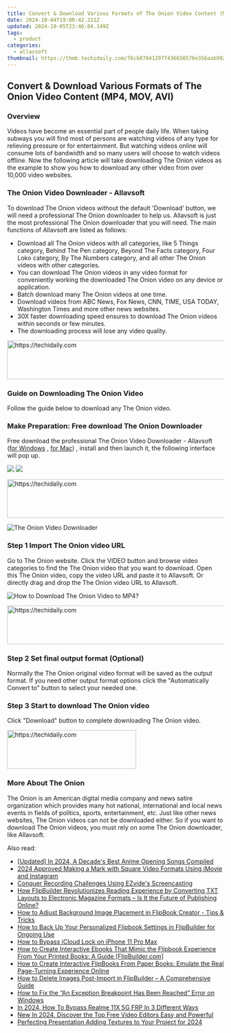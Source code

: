 ```yaml
---
title: Convert & Download Various Formats of The Onion Video Content (MP4, MOV, AVI)
date: 2024-10-04T19:00:42.221Z
updated: 2024-10-05T23:46:04.149Z
tags:
  - product
categories:
  - allavsoft
thumbnail: https://thmb.techidaily.com/76cb87841297f436650576e356aab992c1ddd1148ccda3c73b6601c2eaf3c2ce.jpg
---
```


## Convert & Download Various Formats of The Onion Video Content (MP4, MOV, AVI)

### Overview

Videos have become an essential part of people daily life. When taking subways you will find most of persons are watching videos of any type for relieving pressure or for entertainment. But watching videos online will consume lots of bandwidth and so many users will choose to watch videos offline. Now the following article will take downloading The Onion videos as the example to show you how to download any other video from over 10,000 video websites.

### The Onion Video Downloader - Allavsoft

To download The Onion videos without the default 'Download' button, we will need a professional The Onion downloader to help us. Allavsoft is just the most professional The Onion downloader that you will need. The main functions of Allavsoft are listed as follows:

* Download all The Onion videos with all categories, like 5 Things category, Behind The Pen category, Beyond The Facts category, Four Loko category, By The Numbers category, and all other The Onion videos with other categories.
* You can download The Onion videos in any video format for conveniently working the downloaded The Onion video on any device or application.
* Batch download many The Onion videos at one time.
* Download videos from ABC News, Fox News, CNN, TIME, USA TODAY, Washington Times and more other news websites.
* 30X faster downloading speed ensures to download The Onion videos within seconds or few minutes.
* The downloading process will lose any video quality.

<!-- affiliate ads begin -->
<a href="https://appsumo.8odi.net/c/5597632/2130873/7443" target="_top" id="2130873">
  <img src="//a.impactradius-go.com/display-ad/7443-2130873" border="0" alt="https://techidaily.com" width="600" height="90"/>
</a>
<img height="0" width="0" src="https://appsumo.8odi.net/i/5597632/2130873/7443" style="position:absolute;visibility:hidden;" border="0" />
<!-- affiliate ads end -->

### Guide on Downloading The Onion Video

Follow the guide below to download any The Onion video.

### Make Preparation: Free download The Onion Downloader

Free download the professional The Onion Video Downloader - Allavsoft ([for Windows](https://tools.techidaily.com/allavsoft/products/) , [for Mac](https://tools.techidaily.com/allavsoft/products/)) , install and then launch it, the following interface will pop up.

[![](https://www.allavsoft.com/how-to/../images/how-to/free-download-win.jpg)](https://tools.techidaily.com/allavsoft/products/) [![](https://www.allavsoft.com/how-to/../images/how-to/free-download-mac.jpg)](https://tools.techidaily.com/allavsoft/products/)

<!-- affiliate ads begin -->
<a href="https://appsumo.8odi.net/c/5597632/2082541/7443" target="_top" id="2082541">
  <img src="//a.impactradius-go.com/display-ad/7443-2082541" border="0" alt="https://techidaily.com" width="728" height="90"/>
</a>
<img height="0" width="0" src="https://appsumo.8odi.net/i/5597632/2082541/7443" style="position:absolute;visibility:hidden;" border="0" />
<!-- affiliate ads end -->

![The Onion Video Downloader](https://www.allavsoft.com/how-to/../images/allavsoft/screen-shot-600.jpg)

### Step 1 Import The Onion video URL

Go to The Onion website. Click the VIDEO button and browse video categories to find the The Onion video that you want to download. Open this The Onion video, copy the video URL and paste it to Allavsoft. Or directly drag and drop the The Onion video URL to Allavsoft.

![How to Download The Onion Video to MP4?](https://www.allavsoft.com/how-to/../images/how-to/download-rtmp-video/download-rtmp-video.jpg)

<!-- affiliate ads begin -->
<a href="https://unicoeye.pxf.io/c/5597632/2134229/18498" target="_top" id="2134229">
  <img src="//a.impactradius-go.com/display-ad/18498-2134229" border="0" alt="https://techidaily.com" width="728" height="90"/>
</a>
<img height="0" width="0" src="https://unicoeye.pxf.io/i/5597632/2134229/18498" style="position:absolute;visibility:hidden;" border="0" />
<!-- affiliate ads end -->

### Step 2 Set final output format (Optional)

Normally the The Onion original video format will be saved as the output format. If you need other output format options click the "Automatically Convert to" button to select your needed one.

### Step 3 Start to download The Onion video

Click "Download" button to complete downloading The Onion video.

<!-- affiliate ads begin -->
<a href="https://aligracehair.sjv.io/c/5597632/1880972/19272" target="_top" id="1880972">
  <img src="//a.impactradius-go.com/display-ad/19272-1880972" border="0" alt="https://techidaily.com" width="300" height="90"/>
</a>
<img height="0" width="0" src="https://aligracehair.sjv.io/i/5597632/1880972/19272" style="position:absolute;visibility:hidden;" border="0" />
<!-- affiliate ads end -->

### More About The Onion

The Onion is an American digital media company and news satire organization which provides many hot national, international and local news events in fields of politics, sports, entertainment, etc. Just like other news websites, The Onion videos can not be downloaded either. So if you want to download The Onion videos, you must rely on some The Onion downloader, like Allavsoft.

<ins class="adsbygoogle"
     style="display:block"
     data-ad-format="autorelaxed"
     data-ad-client="ca-pub-7571918770474297"
     data-ad-slot="1223367746"></ins>

<ins class="adsbygoogle"
     style="display:block"
     data-ad-client="ca-pub-7571918770474297"
     data-ad-slot="8358498916"
     data-ad-format="auto"
     data-full-width-responsive="true"></ins>

<span class="atpl-alsoreadstyle">Also read:</span>
<div><ul>
<li><a href="https://article-files.techidaily.com/updated-in-2024-a-decades-best-anime-opening-songs-compiled/"><u>[Updated] In 2024, A Decade's Best Anime Opening Songs Compiled</u></a></li>
<li><a href="https://instagram-video-recordings.techidaily.com/2024-approved-making-a-mark-with-square-video-formats-using-imovie-and-instagram/"><u>2024 Approved Making a Mark with Square Video Formats Using iMovie and Instagram</u></a></li>
<li><a href="https://screen-mirroring-recording.techidaily.com/conquer-recording-challenges-using-ezvides-screencasting/"><u>Conquer Recording Challenges Using EZvide's Screencasting</u></a></li>
<li><a href="https://win-popular.techidaily.com/how-flipbuilder-revolutionizes-reading-experience-by-converting-txt-layouts-to-electronic-magazine-formats-is-it-the-future-of-publishing-online/"><u>How FlipBuilder Revolutionizes Reading Experience by Converting TXT Layouts to Electronic Magazine Formats – Is It the Future of Publishing Online?</u></a></li>
<li><a href="https://win-popular.techidaily.com/how-to-adjust-background-image-placement-in-flipbook-creator-tips-and-tricks/"><u>How to Adjust Background Image Placement in FlipBook Creator - Tips & Tricks</u></a></li>
<li><a href="https://win-popular.techidaily.com/how-to-back-up-your-personalized-flipbook-settings-in-flipbuilder-for-ongoing-use/"><u>How to Back Up Your Personalized Flipbook Settings in FlipBuilder for Ongoing Use</u></a></li>
<li><a href="https://activate-lock.techidaily.com/how-to-bypass-icloud-lock-on-iphone-11-pro-max-by-drfone-ios/"><u>How to Bypass iCloud Lock on iPhone 11 Pro Max</u></a></li>
<li><a href="https://win-popular.techidaily.com/how-to-create-interactive-ebooks-that-mimic-the-flipbook-experience-from-your-printed-books-a-guide-flipbuildercom/"><u>How to Create Interactive Ebooks That Mimic the Flipbook Experience From Your Printed Books: A Guide [FlipBuilder.com]</u></a></li>
<li><a href="https://win-popular.techidaily.com/how-to-create-interactive-flipbooks-from-paper-books-emulate-the-real-page-turning-experience-online/"><u>How to Create Interactive FlipBooks From Paper Books: Emulate the Real Page-Turning Experience Online</u></a></li>
<li><a href="https://win-popular.techidaily.com/how-to-delete-images-post-import-in-flipbuilder-a-comprehensive-guide/"><u>How to Delete Images Post-Import in FlipBuilder – A Comprehensive Guide</u></a></li>
<li><a href="https://win11-tips.techidaily.com/how-to-fix-the-an-exception-breakpoint-has-been-reached-error-on-windows/"><u>How to Fix the “An Exception Breakpoint Has Been Reached” Error on Windows</u></a></li>
<li><a href="https://bypass-frp.techidaily.com/in-2024-how-to-bypass-realme-11x-5g-frp-in-3-different-ways-by-drfone-android/"><u>In 2024, How To Bypass Realme 11X 5G FRP In 3 Different Ways</u></a></li>
<li><a href="https://video-creation-software.techidaily.com/new-in-2024-discover-the-top-free-video-editors-easy-and-powerful/"><u>New In 2024, Discover the Top Free Video Editors Easy and Powerful</u></a></li>
<li><a href="https://extra-approaches.techidaily.com/perfecting-presentation-adding-textures-to-your-project-for-2024/"><u>Perfecting Presentation Adding Textures to Your Project for 2024</u></a></li>
</ul></div>

